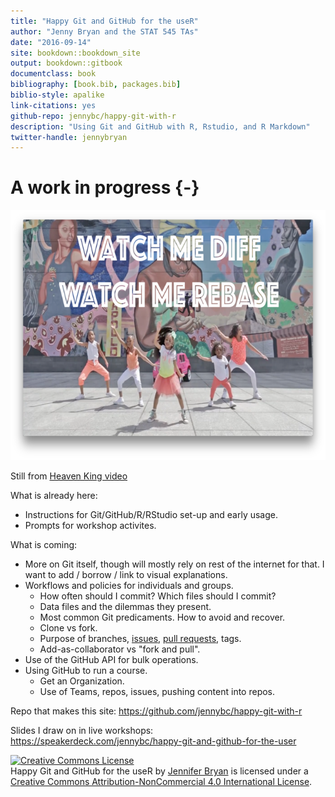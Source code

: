 ```yaml
--- 
title: "Happy Git and GitHub for the useR"
author: "Jenny Bryan and the STAT 545 TAs"
date: "2016-09-14"
site: bookdown::bookdown_site
output: bookdown::gitbook
documentclass: book
bibliography: [book.bib, packages.bib]
biblio-style: apalike
link-citations: yes
github-repo: jennybc/happy-git-with-r
description: "Using Git and GitHub with R, Rstudio, and R Markdown"
twitter-handle: jennybryan
---
```


# A work in progress {-}

<img src="img/watch-me-diff-watch-me-rebase-smaller.png" width="669" height="400" alt="Cover image" />  

Still from [Heaven King video](https://www.youtube.com/watch?v=uBWrpVrazzA)

What is already here:

  * Instructions for Git/GitHub/R/RStudio set-up and early usage.
  * Prompts for workshop activites.

What is coming:

  * More on Git itself, though will mostly rely on rest of the internet for that. I want to add / borrow / link to visual explanations.
  * Workflows and policies for individuals and groups.
    - How often should I commit? Which files should I commit?
    - Data files and the dilemmas they present.
    - Most common Git predicaments. How to avoid and recover.
    - Clone vs fork.
    - Purpose of branches, [issues](https://guides.github.com/features/issues/), [pull requests](https://help.github.com/articles/using-pull-requests/), tags.
    - Add-as-collaborator vs "fork and pull".
  * Use of the GitHub API for bulk operations.
  * Using GitHub to run a course.
    - Get an Organization.
    - Use of Teams, repos, issues, pushing content into repos.

Repo that makes this site: <https://github.com/jennybc/happy-git-with-r>

Slides I draw on in live workshops: <https://speakerdeck.com/jennybc/happy-git-and-github-for-the-user>

<a rel="license" href="http://creativecommons.org/licenses/by-nc/4.0/"><img alt="Creative Commons License" style="border-width:0" src="https://i.creativecommons.org/l/by-nc/4.0/88x31.png" /></a><br /><span xmlns:dct="http://purl.org/dc/terms/" property="dct:title">Happy Git and GitHub for the useR</span> by <a xmlns:cc="http://creativecommons.org/ns#" href="https://github.com/jennybc/happy-git-with-r" property="cc:attributionName" rel="cc:attributionURL">Jennifer Bryan</a> is licensed under a <a rel="license" href="http://creativecommons.org/licenses/by-nc/4.0/">Creative Commons Attribution-NonCommercial 4.0 International License</a>.


